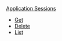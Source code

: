 <!-- Code generated for API Clients. DO NOT EDIT. -->

[Application Sessions](#application-sessions)

- [Get](#application-sessions/#get)
- [Delete](#application-sessions/#delete)
- [List](#application-sessions/#list)
